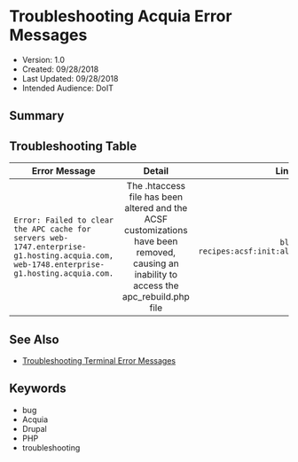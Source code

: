 # Troubleshooting Acquia Error Messages

* Version: 1.0
* Created: 09/28/2018
* Last Updated: 09/28/2018
* Intended Audience: DoIT

## Summary

## Troubleshooting Table

| Error Message | Detail | Link |
| ------- |:-------:| -------:|
| `Error: Failed to clear the APC cache for servers web-1747.enterprise-g1.hosting.acquia.com, web-1748.enterprise-g1.hosting.acquia.com.` | The .htaccess file has been altered and the ACSF customizations have been removed, causing an inability to access the apc_rebuild.php file | `blt recipes:acsf:init:all` |

## See Also

* [Troubleshooting Terminal Error Messages](docs/TROUBLESHOOT_TERMINAL)

## Keywords

* bug
* Acquia
* Drupal
* PHP
* troubleshooting
